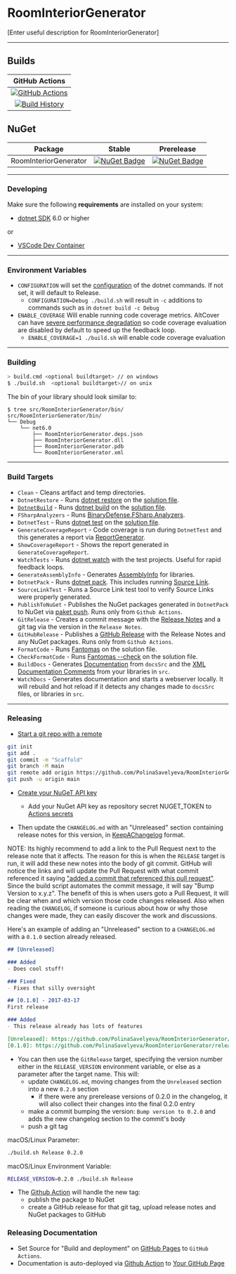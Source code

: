 # RoomInteriorGenerator

[Enter useful description for RoomInteriorGenerator]

---

## Builds

GitHub Actions |
:---: |
[![GitHub Actions](https://github.com/PolinaSavelyeva/RoomInteriorGenerator/workflows/Build%20main/badge.svg)](https://github.com/PolinaSavelyeva/RoomInteriorGenerator/actions?query=branch%3Amain) |
[![Build History](https://buildstats.info/github/chart/PolinaSavelyeva/RoomInteriorGenerator)](https://github.com/PolinaSavelyeva/RoomInteriorGenerator/actions?query=branch%3Amain) |

## NuGet

Package | Stable | Prerelease
--- | --- | ---
RoomInteriorGenerator | [![NuGet Badge](https://buildstats.info/nuget/RoomInteriorGenerator)](https://www.nuget.org/packages/RoomInteriorGenerator/) | [![NuGet Badge](https://buildstats.info/nuget/RoomInteriorGenerator?includePreReleases=true)](https://www.nuget.org/packages/RoomInteriorGenerator/)

---

### Developing

Make sure the following **requirements** are installed on your system:

- [dotnet SDK](https://www.microsoft.com/net/download/core) 6.0 or higher

or

- [VSCode Dev Container](https://code.visualstudio.com/docs/remote/containers)


---

### Environment Variables

- `CONFIGURATION` will set the [configuration](https://docs.microsoft.com/en-us/dotnet/core/tools/dotnet-build?tabs=netcore2x#options) of the dotnet commands.  If not set, it will default to Release.
  - `CONFIGURATION=Debug ./build.sh` will result in `-c` additions to commands such as in `dotnet build -c Debug`
- `ENABLE_COVERAGE` Will enable running code coverage metrics.  AltCover can have [severe performance degradation](https://github.com/SteveGilham/altcover/issues/57) so code coverage evaluation are disabled by default to speed up the feedback loop.
  - `ENABLE_COVERAGE=1 ./build.sh` will enable code coverage evaluation


---

### Building


```sh
> build.cmd <optional buildtarget> // on windows
$ ./build.sh  <optional buildtarget>// on unix
```

The bin of your library should look similar to:

```
$ tree src/RoomInteriorGenerator/bin/
src/RoomInteriorGenerator/bin/
└── Debug
    └── net6.0
        ├── RoomInteriorGenerator.deps.json
        ├── RoomInteriorGenerator.dll
        ├── RoomInteriorGenerator.pdb
        └── RoomInteriorGenerator.xml

```

---

### Build Targets

- `Clean` - Cleans artifact and temp directories.
- `DotnetRestore` - Runs [dotnet restore](https://docs.microsoft.com/en-us/dotnet/core/tools/dotnet-restore?tabs=netcore2x) on the [solution file](https://docs.microsoft.com/en-us/visualstudio/extensibility/internals/solution-dot-sln-file?view=vs-2019).
- [`DotnetBuild`](#Building) - Runs [dotnet build](https://docs.microsoft.com/en-us/dotnet/core/tools/dotnet-build?tabs=netcore2x) on the [solution file](https://docs.microsoft.com/en-us/visualstudio/extensibility/internals/solution-dot-sln-file?view=vs-2019).
- `FSharpAnalyzers` - Runs [BinaryDefense.FSharp.Analyzers](https://github.com/BinaryDefense/BinaryDefense.FSharp.Analyzers).
- `DotnetTest` - Runs [dotnet test](https://docs.microsoft.com/en-us/dotnet/core/tools/dotnet-test?tabs=netcore21) on the [solution file](https://docs.microsoft.com/en-us/visualstudio/extensibility/internals/solution-dot-sln-file?view=vs-2019).
- `GenerateCoverageReport` - Code coverage is run during `DotnetTest` and this generates a report via [ReportGenerator](https://github.com/danielpalme/ReportGenerator).
- `ShowCoverageReport` - Shows the report generated in `GenerateCoverageReport`.
- `WatchTests` - Runs [dotnet watch](https://docs.microsoft.com/en-us/aspnet/core/tutorials/dotnet-watch?view=aspnetcore-3.0) with the test projects. Useful for rapid feedback loops.
- `GenerateAssemblyInfo` - Generates [AssemblyInfo](https://docs.microsoft.com/en-us/dotnet/api/microsoft.visualbasic.applicationservices.assemblyinfo?view=netframework-4.8) for libraries.
- `DotnetPack` - Runs [dotnet pack](https://docs.microsoft.com/en-us/dotnet/core/tools/dotnet-pack). This includes running [Source Link](https://github.com/dotnet/sourcelink).
- `SourceLinkTest` - Runs a Source Link test tool to verify Source Links were properly generated.
- `PublishToNuGet` - Publishes the NuGet packages generated in `DotnetPack` to NuGet via [paket push](https://fsprojects.github.io/Paket/paket-push.html). Runs only from `Github Actions`.
- `GitRelease` - Creates a commit message with the [Release Notes](https://fake.build/apidocs/v5/fake-core-releasenotes.html) and a git tag via the version in the `Release Notes`.
- `GitHubRelease` - Publishes a [GitHub Release](https://help.github.com/en/articles/creating-releases) with the Release Notes and any NuGet packages. Runs only from `Github Actions`.
- `FormatCode` - Runs [Fantomas](https://github.com/fsprojects/fantomas) on the solution file.
- `CheckFormatCode` - Runs [Fantomas --check](https://fsprojects.github.io/fantomas/docs/end-users/FormattingCheck.html) on the solution file.
- `BuildDocs` - Generates [Documentation](https://fsprojects.github.io/FSharp.Formatting) from `docsSrc` and the [XML Documentation Comments](https://docs.microsoft.com/en-us/dotnet/csharp/programming-guide/xmldoc/) from your libraries in `src`.
- `WatchDocs` - Generates documentation and starts a webserver locally.  It will rebuild and hot reload if it detects any changes made to `docsSrc` files, or libraries in `src`.

---


### Releasing

- [Start a git repo with a remote](https://help.github.com/articles/adding-an-existing-project-to-github-using-the-command-line/)

```sh
git init
git add .
git commit -m "Scaffold"
git branch -M main
git remote add origin https://github.com/PolinaSavelyeva/RoomInteriorGenerator.git
git push -u origin main
```

- [Create your NuGeT API key](https://docs.microsoft.com/en-us/nuget/nuget-org/publish-a-package#create-api-keys)
    - Add your NuGet API key as repository secret NUGET_TOKEN to [Actions secrets](https://github.com/PolinaSavelyeva/RoomInteriorGenerator/settings/secrets/actions)

- Then update the `CHANGELOG.md` with an "Unreleased" section containing release notes for this version, in [KeepAChangelog](https://keepachangelog.com/en/1.1.0/) format.

NOTE: Its highly recommend to add a link to the Pull Request next to the release note that it affects. The reason for this is when the `RELEASE` target is run, it will add these new notes into the body of git commit. GitHub will notice the links and will update the Pull Request with what commit referenced it saying ["added a commit that referenced this pull request"](https://github.com/TheAngryByrd/MiniScaffold/pull/179#ref-commit-837ad59). Since the build script automates the commit message, it will say "Bump Version to x.y.z". The benefit of this is when users goto a Pull Request, it will be clear when and which version those code changes released. Also when reading the `CHANGELOG`, if someone is curious about how or why those changes were made, they can easily discover the work and discussions.

Here's an example of adding an "Unreleased" section to a `CHANGELOG.md` with a `0.1.0` section already released.

```markdown
## [Unreleased]

### Added
- Does cool stuff!

### Fixed
- Fixes that silly oversight

## [0.1.0] - 2017-03-17
First release

### Added
- This release already has lots of features

[Unreleased]: https://github.com/PolinaSavelyeva/RoomInteriorGenerator/compare/v0.1.0...HEAD
[0.1.0]: https://github.com/PolinaSavelyeva/RoomInteriorGenerator/releases/tag/v0.1.0
```

- You can then use the `GitRelease` target, specifying the version number either in the `RELEASE_VERSION` environment
  variable, or else as a parameter after the target name.  This will:
  - update `CHANGELOG.md`, moving changes from the `Unreleased` section into a new `0.2.0` section
    - if there were any prerelease versions of 0.2.0 in the changelog, it will also collect their changes into the final 0.2.0 entry
  - make a commit bumping the version:  `Bump version to 0.2.0` and adds the new changelog section to the commit's body
  - push a git tag

macOS/Linux Parameter:

```sh
./build.sh Release 0.2.0
```

macOS/Linux Environment Variable:

```sh
RELEASE_VERSION=0.2.0 ./build.sh Release
```

- The [Github Action](https://github.com/PolinaSavelyeva/RoomInteriorGenerator/blob/main/.github/workflows/publish.yml) will handle the new tag:
  - publish the package to NuGet
  - create a GitHub release for that git tag, upload release notes and NuGet packages to GitHub


### Releasing Documentation

- Set Source for "Build and deployment" on [GitHub Pages](https://github.com/PolinaSavelyeva/RoomInteriorGenerator/settings/pages) to `GitHub Actions`.
- Documentation is auto-deployed via [Github Action](https://github.com/PolinaSavelyeva/RoomInteriorGenerator/blob/main/.github/workflows/fsdocs-gh-pages.yml) to [Your GitHub Page](https://PolinaSavelyeva.github.io/RoomInteriorGenerator/)
